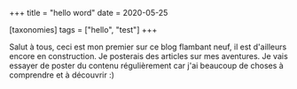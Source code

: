 +++
title = "hello word"
date = 2020-05-25

[taxonomies]
tags = ["hello", "test"]
+++

Salut à tous, ceci est mon premier sur ce blog flambant neuf, il est d'ailleurs encore en construction. Je posterais des articles sur mes aventures.
Je vais essayer de poster du contenu régulièrement car j'ai beaucoup de choses à comprendre et à découvrir :)
